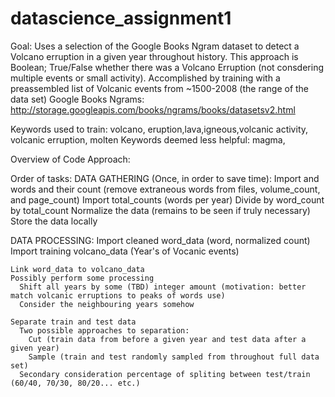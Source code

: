 # datascience_assignment1

Goal: Uses a selection of the Google Books Ngram dataset to detect a Volcano erruption in a given year throughout history.
This approach is Boolean; True/False whether there was a Volcano Erruption (not consdering multiple events or small activity).
Accomplished by training with a preassembled list of Volcanic events from ~1500-2008 (the range of the data set)
  Google Books Ngrams: http://storage.googleapis.com/books/ngrams/books/datasetsv2.html
  
Keywords used to train:
  volcano, eruption,lava,igneous,volcanic activity, volcanic erruption, molten
Keywords deemed less helpful:
  magma,

Overview of Code Approach:

Order of tasks:
  DATA GATHERING (Once, in order to save time): 
    Import and words and their count (remove extraneous words from files, volume_count, and page_count)
    Import total_counts (words per year)
    Divide by word_count by total_count
    Normalize the data (remains to be seen if truly necessary)
    Store the data locally

  DATA PROCESSING:
    Import cleaned word_data (word, normalized count)
    Import training volcano_data (Year's of Vocanic events)
    
    Link word_data to volcano_data
    Possibly perform some processing
      Shift all years by some (TBD) integer amount (motivation: better match volcanic erruptions to peaks of words use)
      Consider the neighbouring years somehow
    
    Separate train and test data
      Two possible approaches to separation:
        Cut (train data from before a given year and test data after a given year)
        Sample (train and test randomly sampled from throughout full data set)
      Secondary consideration percentage of spliting between test/train (60/40, 70/30, 80/20... etc.)
      
      
